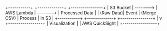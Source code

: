 +-----------+            +-------------+           +----------------+
| S3 Bucket |  ------->  | AWS Lambda  |  -------> | Processed Data |
| (Raw Data)|  Event     | (Merge CSV) |  Process  |    in S3       |
+-----------+            +-------------+           +----------------+
|
v
+-----------------+
| Visualization   |
| AWS QuickSight  |
+-----------------+
